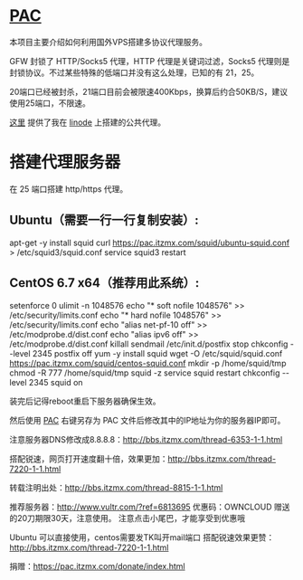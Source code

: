 [PAC](https://pac.itzmx.com/)
=======
本项目主要介绍如何利用国外VPS搭建多协议代理服务。

GFW 封锁了 HTTP/Socks5 代理，HTTP 代理是关键词过滤，Socks5 代理则是封锁协议。不过某些特殊的低端口并没有这么处理，已知的有 21，25。

20端口已经被封杀，21端口目前会被限速400Kbps，换算后约合50KB/S，建议使用25端口，不限速。

[这里](https://pac.itzmx.com/) 提供了我在 [linode](https://pac.itzmx.com/abc.pac) 上搭建的公共代理。


搭建代理服务器
==============
在 25 端口搭建 http/https 代理。


Ubuntu（需要一行一行复制安装）:
-------
apt-get -y install squid
curl https://pac.itzmx.com/squid/ubuntu-squid.conf > /etc/squid3/squid.conf
service squid3 restart




CentOS 6.7 x64（推荐用此系统）:
-------
setenforce 0
ulimit -n 1048576
echo "* soft nofile 1048576" >> /etc/security/limits.conf
echo "* hard nofile 1048576" >> /etc/security/limits.conf
echo "alias net-pf-10 off" >> /etc/modprobe.d/dist.conf
echo "alias ipv6 off" >> /etc/modprobe.d/dist.conf
killall sendmail
/etc/init.d/postfix stop
chkconfig --level 2345 postfix off
yum -y install squid
wget -O /etc/squid/squid.conf https://pac.itzmx.com/squid/centos-squid.conf
mkdir -p /home/squid/tmp
chmod -R 777 /home/squid/tmp
squid -z
service squid restart
chkconfig --level 2345 squid on


装完后记得reboot重启下服务器确保生效。

然后使用 [PAC](https://pac.itzmx.com/abc.pac) 右键另存为 PAC 文件后修改其中的IP地址为你的服务器IP即可。

注意服务器DNS修改成8.8.8.8：http://bbs.itzmx.com/thread-6353-1-1.html

搭配锐速，网页打开速度翻十倍，效果更加：http://bbs.itzmx.com/thread-7220-1-1.html

转载注明出处：http://bbs.itzmx.com/thread-8815-1-1.html


推荐服务器：http://www.vultr.com/?ref=6813695
优惠码：OWNCLOUD
赠送的20刀期限30天，注意使用。
注意点击小尾巴，才能享受到优惠哦 

Ubuntu 可以直接使用，centos需要发TK叫开mail端口
搭配锐速效果更赞：http://bbs.itzmx.com/thread-7220-1-1.html

捐赠：https://pac.itzmx.com/donate/index.html

